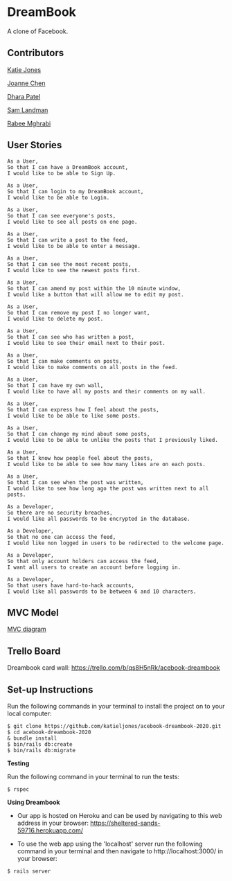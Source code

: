 # DreamBook
A clone of Facebook. 


**Contributors**
----
[Katie Jones](https://github.com/katieljones)

[Joanne Chen](https://github.com/Joanne0330)

[Dhara Patel](https://github.com/Dhara-95)

[Sam Landman](https://github.com/samlandman)

[Rabee Mghrabi](https://github.com/Rabee93)


**User Stories**
----
```
As a User,
So that I can have a DreamBook account,
I would like to be able to Sign Up.
```
```
As a User,
So that I can login to my DreamBook account,
I would like to be able to Login.
```
```
As a User,
So that I can see everyone's posts,
I would like to see all posts on one page.
```
```
As a User,
So that I can write a post to the feed,
I would like to be able to enter a message.
```
```
As a User,
So that I can see the most recent posts,
I would like to see the newest posts first.
```
```
As a User,
So that I can amend my post within the 10 minute window,
I would like a button that will allow me to edit my post.
```
```
As a User,
So that I can remove my post I no longer want,
I would like to delete my post.
```
```
As a User,
So that I can see who has written a post,
I would like to see their email next to their post.
```
```
As a User,
So that I can make comments on posts,
I would like to make comments on all posts in the feed.
```
```
As a User,
So that I can have my own wall,
I would like to have all my posts and their comments on my wall.
```
```
As a User,
So that I can express how I feel about the posts,
I would like to be able to like some posts.
```
```
As a User,
So that I can change my mind about some posts,
I would like to be able to unlike the posts that I previously liked.
```
```
As a User,
So that I know how people feel about the posts,
I would like to be able to see how many likes are on each posts.
```
```
As a User,
So that I can see when the post was written,
I would like to see how long ago the post was written next to all posts.
```
```
As a Developer,
So there are no security breaches,
I would like all passwords to be encrypted in the database.
```
```
As a Developer,
So that no one can access the feed,
I would like non logged in users to be redirected to the welcome page.
```
```
As a Developer,
So that only account holders can access the feed,
I want all users to create an account before logging in.
```
```
As a Developer,
So that users have hard-to-hack accounts,
I would like all passwords to be between 6 and 10 characters.
```


**MVC Model**
----
[MVC diagram](/dreambook_mvc.png)


**Trello Board**
----
Dreambook card wall: https://trello.com/b/qs8H5nRk/acebook-dreambook


**Set-up Instructions**
----
Run the following commands in your terminal to install the project on to your local computer: 

```
$ git clone https://github.com/katieljones/acebook-dreambook-2020.git
$ cd acebook-dreambook-2020
& bundle install
$ bin/rails db:create
$ bin/rails db:migrate
```


**Testing**

Run the following command in your terminal to run the tests:
```
$ rspec
```


**Using Dreambook**

* Our app is hosted on Heroku and can be used by navigating to this web address in your browser:
https://sheltered-sands-59716.herokuapp.com/

* To use the web app using the 'localhost' server run the following command in your terminal and then navigate to http://localhost:3000/ in your browser: 

```
$ rails server
```
